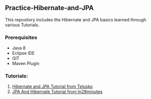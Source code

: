 ## Practice-Hibernate-and-JPA
This repository includes the Hibernate and JPA basics learned through various Tutorials.

### Prerequisites
- Java 8
- Eclipse IDE
- GIT
- Maven Plugin

### Tutorials:
1. [Hibernate and JPA Tutorial from Telusko](https://github.com/DhwaniSondhi/Practice-Hibernate-and-JPA/tree/master/Hibernate%20and%20JPA%20Tutorial%20with%20Telusko) 
2. [JPA And Hibernate Tutorial from In28minutes](https://github.com/DhwaniSondhi/Practice-Hibernate-and-JPA/tree/master/JPA%20and%20Hibernate%20Tutorial%20using%20Spring%20with%20in28minutes)
